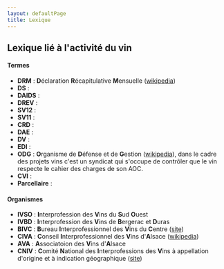 ```yaml
---
layout: defaultPage
title: Lexique
---
```


## Lexique lié à l'activité du vin

#### Termes

* **DRM** : **D**éclaration **R**écapitulative **M**ensuelle ([wikipedia](https://fr.wikipedia.org/wiki/D%C3%A9claration_r%C3%A9capitulative_mensuelle))
* **DS** :
* **DAIDS** :
* **DREV** :
* **SV12** :
* **SV11** :
* **CRD** :
* **DAE** :
* **DV** :
* **EDI** :
* **ODG** : **O**rganisme de **D**éfense et de **G**estion ([wikipedia](https://fr.wikipedia.org/wiki/Organisme_de_d%C3%A9fense_et_de_gestion)), dans le cadre des projets vins c'est un syndicat qui s'occupe de contrôler que le vin respecte le cahier des charges de son AOC.
* **CVI** :
* **Parcellaire** :

#### Organismes

* **IVSO** : **I**nterprofession des **V**ins du **S**ud **O**uest
* **IVBD** : **I**nterprofession des **V**ins de **B**ergerac et **D**uras
* **BIVC** : **B**ureau **I**nterprofessionnel des **V**ins du **C**entre  ([site](http://www.vins-centre-loire.com))
* **CIVA** : **C**onseil **I**nterprofessionnel des **V**ins d'**A**lsace ([wikipedia](https://fr.wikipedia.org/wiki/Conseil_Interprofessionnel_des_Vins_d%27Alsace))
* **AVA** : **A**ssociatoion des **V**ins d'**A**lsace
* **CNIV** : **C**omité **N**ational des **I**nterprofessions des **V**ins à appellation d'origine et à indication géographique ([site](https://www.intervin.fr/))
